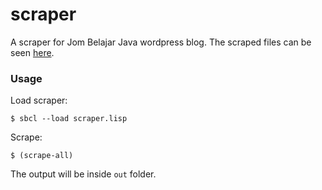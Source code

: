 # scraper

A scraper for Jom Belajar Java wordpress blog. The scraped files can be seen [here](https://github.com/JomBelajarJava/old-content).

### Usage

Load scraper:

```
$ sbcl --load scraper.lisp
```

Scrape:

```
$ (scrape-all)
```

The output will be inside `out` folder.
